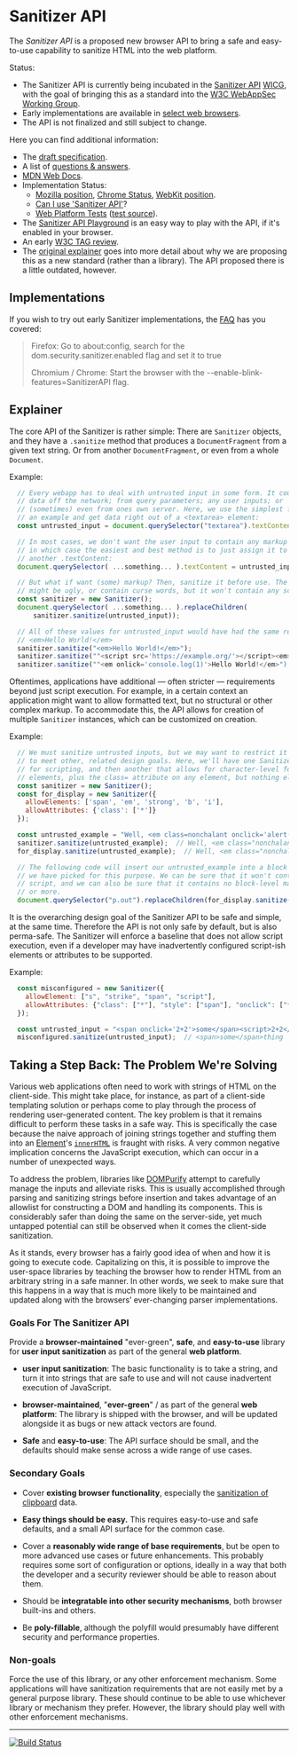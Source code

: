 # Sanitizer API

The *Sanitizer API* is a proposed new browser API to bring a safe and
easy-to-use capability to sanitize HTML into the web platform.

Status:

* The Sanitizer API is currently being incubated in the
  [Sanitizer API](https://github.com/WICG/sanitizer-api) [WICG](https://wicg.io/),
  with the goal of bringing this as a standard into the
  [W3C WebAppSec Working Group](https://www.w3.org/2011/webappsec/).
* Early implementations are available in [select web browsers](#Implementations).
* The API is not finalized and still subject to change.

Here you can find additional information:

* The [draft specification](https://wicg.github.io/sanitizer-api/).
* A list of [questions & answers](faq.md).
* [MDN Web Docs](https://developer.mozilla.org/en-US/docs/Web/API/HTML_Sanitizer_API).
* Implementation Status:
  * [Mozilla position](https://github.com/mozilla/standards-positions/issues/106),
    [Chrome Status](https://www.chromestatus.com/feature/5786893650231296),
    [WebKit position](https://lists.webkit.org/pipermail/webkit-dev/2021-March/031738.html).
  * [Can I use 'Sanitizer API'](https://caniuse.com/mdn-api_sanitizer)?
  * [Web Platform Tests](https://wpt.fyi/results/sanitizer-api?label=experimental&label=master&aligned)
    ([test source](https://github.com/web-platform-tests/wpt/tree/master/sanitizer-api)).
* The [Sanitizer API Playground](https://sanitizer-api.dev) is an easy way to
  play with the API, if it's enabled in your browser.
* An early [W3C TAG review](https://github.com/w3ctag/design-reviews/issues/619).
* The [original explainer](explainer.md) goes into more detail about why
  we are proposing this as a new standard (rather than a library). The API
  proposed there is a little outdated, however.

## Implementations

If you wish to try out early Sanitizer implementations, the
[FAQ](faq.md#can-i-use-the-sanitizer-in-my-app) has you covered:

> Firefox: Go to about:config, search for the dom.security.sanitizer.enabled flag and set it to true
>
> Chromium / Chrome: Start the browser with the --enable-blink-features=SanitizerAPI flag.

## Explainer

The core API of the Sanitizer is rather simple: There are `Sanitizer` objects,
and they have a `.sanitize` method that produces a `DocumentFragment` from a
given text string. Or from another `DocumentFragment`, or even from a whole
`Document`.

Example:
```js
  // Every webapp has to deal with untrusted input in some form. It could be
  // data off the network; from query parameters; any user inputs; or
  // (sometimes) even from ones own server. Here, we use the simplest form as
  // an example and get data right out of a <textarea> element:
  const untrusted_input = document.querySelector("textarea").textContent;

  // In most cases, we don't want the user input to contain any markup anyhow,
  // in which case the easiest and best method is to just assign it to
  // another .textContent:
  document.querySelector( ...something... ).textContent = untrusted_input;

  // But what if want (some) markup? Then, sanitize it before use. The result
  // might be ugly, or contain curse words, but it won't contain any script:
  const sanitizer = new Sanitizer();
  document.querySelector( ...something... ).replaceChildren(
      sanitizer.sanitize(untrusted_input));

  // All of these values for untrusted_input would have had the same result:
  // <em>Hello World!</em>
  sanitizer.sanitize("<em>Hello World!</em>");
  sanitizer.sanitize(""<script src='https://example.org/'></script><em>Hello World!</em>");
  sanitizer.sanitize(""<em onlick='console.log(1)'>Hello World!</em>");
```

Oftentimes, applications have additional &mdash; often stricter &mdash;
requirements beyond just script execution. For example, in a certain context
an application might want to allow formatted text, but no structural or other
complex markup. To accommodate this, the API allows for creation of multiple
`Sanitizer` instances, which can be customized on creation.

Example:
```js
  // We must sanitize untrusted inputs, but we may want to restrict it further
  // to meet other, related design goals. Here, we'll have one Sanitizer only
  // for scripting, and then another that allows for character-level formatting
  // elements, plus the class= attribute on any element, but nothing else.
  const sanitizer = new Sanitizer();
  const for_display = new Sanitizer({
    allowElements: ['span', 'em', 'strong', 'b', 'i'],
    allowAttributes: {'class': ['*']}
  });

  const untrusted_example = "Well, <em class=nonchalant onclick='alert(\'General Kenobi\');'><a href='https://obiwan.org/home.php'>hello there<a>!"
  sanitizer.sanitize(untrusted_example);  // Well, <em class="nonchalant"><a href='https://obiwan.org/home.php'>hello there<a>!</em>
  for_display.sanitize(untrusted_example);  // Well, <em class="nonchalant">hello there!</em>

  // The following code will insert our untrusted_example into a block element
  // we have picked for this purpose. We can be sure that it won't contain
  // script, and we can also be sure that it contains no block-level markup
  // or more.
  document.querySelector("p.out").replaceChildren(for_display.sanitize(untrusted_example));
```

It is the overarching design goal of the Sanitizer API to be safe and simple,
at the same time. Therefore the API is not only safe by default, but is also
perma-safe. The Sanitizer will enforce a baseline that does not allow script
execution, even if a developer may have inadvertently configured script-ish
elements or attributes to be supported.

Example:
```js
  const misconfigured = new Sanitizer({
    allowElement: ["s", "strike", "span", "script"],
    allowAttributes: {"class": ["*"], "style": ["span"], "onclick": ["*"]}
  });

  const untrusted_input = "<span onclick='2+2'>some</span><script>2+2</script>thing";
  misconfigured.sanitize(untrusted_input);  // <span>some</span>thing
```

## Taking a Step Back: The Problem We're Solving

Various web applications often need to work with strings of HTML on the client-side. This might take place, for instance, as part of a client-side templating solution or perhaps come to play through the process of rendering user-generated content. The key problem is that it remains difficult to perform these tasks in a safe way. This is specifically the case because the naive approach of joining strings together and stuffing them into an [Element](https://dom.spec.whatwg.org/#element)'s [`innerHTML`](https://w3c.github.io/DOM-Parsing/#widl-Element-innerHTML) is fraught with risks. A very common negative implication concerns the JavaScript execution, which can occur in a number of unexpected ways.

To address the problem, libraries like [DOMPurify](https://github.com/cure53/DOMPurify) attempt to carefully manage the inputs and alleviate risks. This is usually accomplished through parsing and sanitizing strings before insertion and takes advantage of an allowlist for constructing a DOM and handling its components. This is considerably safer than doing the same on the server-side, yet much untapped potential can still be observed when it comes the client-side sanitization.

As it stands, every browser has a fairly good idea of when and how it is going to execute code. Capitalizing on this, it is possible to improve the user-space libraries by teaching the browser how to render HTML from an arbitrary string in a safe manner. In other words, we seek to make sure that this happens in a way that is much more likely to be maintained and updated along with the browsers’ ever-changing parser implementations.

### Goals For The Sanitizer API

Provide a **browser-maintained** "ever-green", **safe**, and **easy-to-use**
library for **user input sanitization** as part of the general **web platform**.

* **user input sanitization**: The basic functionality is to take a string,
  and turn it into strings that are safe to use and will not cause inadvertent
  execution of JavaScript.

* **browser-maintained**, "**ever-green**" / as part of the general
  **web platform**: The library is shipped with the browser, and will be
  updated alongside it as bugs or new attack vectors are found.

* **Safe** and **easy-to-use**: The API surface should be small, and the
  defaults should make sense across a wide range of use cases.

### Secondary Goals

* Cover **existing browser functionality**, especially the [sanitization of
  clipboard](https://www.w3.org/TR/clipboard-apis/#pasting-html) data.

* **Easy things should be easy.** This requires easy-to-use and safe defaults,
  and a small API surface for the common case.

* Cover a **reasonably wide range of base requirements**, but be open to more
  advanced use cases or future enhancements. This probably requires some sort
  of configuration or options, ideally in a way that both the developer and a
  security reviewer should be able to reason about them.

* Should be **integratable into other security mechanisms**, both browser
  built-ins and others.

* Be **poly-fillable**, although the polyfill would presumably have different
  security and performance properties.

### Non-goals

Force the use of this library, or any other enforcement mechanism. Some
applications will have sanitization requirements that are not easily met by
a general purpose library. These should continue to be able to use whichever
library or mechanism they prefer. However, the library should play well with
other enforcement mechanisms.

-----------------
[![Build Status](https://travis-ci.org/WICG/sanitizer-api.svg?branch=main)](https://travis-ci.org/WICG/sanitizer-api)
